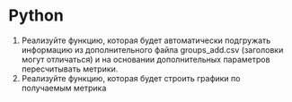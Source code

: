 # Python

1. Реализуйте функцию, которая будет автоматически подгружать информацию из дополнительного файла groups_add.csv (заголовки могут отличаться) и на основании дополнительных параметров пересчитывать метрики.
2. Реализуйте функцию, которая будет строить графики по получаемым метрика
